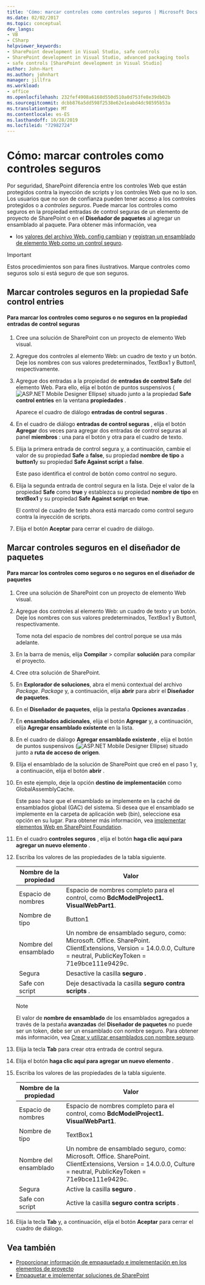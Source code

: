 ```yaml
---
title: 'Cómo: marcar controles como controles seguros | Microsoft Docs'
ms.date: 02/02/2017
ms.topic: conceptual
dev_langs:
- VB
- CSharp
helpviewer_keywords:
- SharePoint development in Visual Studio, safe controls
- SharePoint development in Visual Studio, advanced packaging tools
- safe controls [SharePoint development in Visual Studio]
author: John-Hart
ms.author: johnhart
manager: jillfra
ms.workload:
- office
ms.openlocfilehash: 232fef4908a6168d550d510a0d753fe8e39db02b
ms.sourcegitcommit: dcbb876a5dd598f2538e62e1eabd4dc98595b53a
ms.translationtype: MT
ms.contentlocale: es-ES
ms.lasthandoff: 10/28/2019
ms.locfileid: "72982724"
---
```

# <a name="how-to-mark-controls-as-safe-controls"></a>Cómo: marcar controles como controles seguros
  Por seguridad, SharePoint diferencia entre los controles Web que están protegidos contra la inyección de scripts y los controles Web que no lo son. Los usuarios que no son de confianza pueden tener acceso a los controles protegidos o a *controles seguros*. Puede marcar los controles como seguros en la propiedad entradas de control seguras de un elemento de proyecto de SharePoint o en el **Diseñador de paquetes** al agregar un ensamblado al paquete. Para obtener más información, vea

- los [valores del archivo Web. config cambian](/previous-versions/office/developer/sharepoint-2007/bb802890(v=office.12)) y [registran un ensamblado de elemento Web como un control seguro](/previous-versions/office/developer/sharepoint2003/dd587360(v=office.11)).

> [!IMPORTANT]
> Estos procedimientos son para fines ilustrativos. Marque controles como seguros solo si está seguro de que son seguros.

## <a name="marking-safe-controls-in-the-safe-control-entries-property"></a>Marcar controles seguros en la propiedad Safe control entries

#### <a name="to-mark-controls-as-safe-or-unsafe-in-the-safe-control-entries-property"></a>Para marcar los controles como seguros o no seguros en la propiedad entradas de control seguras

1. Cree una solución de SharePoint con un proyecto de elemento Web visual.

2. Agregue dos controles al elemento Web: un cuadro de texto y un botón. Deje los nombres con sus valores predeterminados, TextBox1 y Button1, respectivamente.

3. Agregue dos entradas a la propiedad de **entradas de control Safe** del elemento Web. Para ello, elija el botón de puntos suspensivos (![ASP.NET Mobile Designer Ellipse](../sharepoint/media/mwellipsis.gif "Elipse del Diseñador de ASP.NET Mobile")) situado junto a la propiedad **Safe control entries** en la ventana **propiedades** .

     Aparece el cuadro de diálogo **entradas de control seguras** .

4. En el cuadro de diálogo **entradas de control seguras** , elija el botón **Agregar** dos veces para agregar dos entradas de control seguras al panel **miembros** : una para el botón y otra para el cuadro de texto.

5. Elija la primera entrada de control segura y, a continuación, cambie el valor de su propiedad **Safe** a **false**, su propiedad **nombre de tipo** a **button1**y su propiedad **Safe Against script** a **false**.

     Este paso identifica el control de botón como control no seguro.

6. Elija la segunda entrada de control segura en la lista. Deje el valor de la propiedad **Safe** como **true** y establezca su propiedad **nombre de tipo** en **textBox1** y su propiedad **Safe Against script** en **true**.

     El control de cuadro de texto ahora está marcado como control seguro contra la inyección de scripts.

7. Elija el botón **Aceptar** para cerrar el cuadro de diálogo.

## <a name="marking-safe-controls-in-the-package-designer"></a>Marcar controles seguros en el diseñador de paquetes

#### <a name="to-mark-controls-as-safe-or-unsafe-in-the-package-designer"></a>Para marcar los controles como seguros o no seguros en el diseñador de paquetes

1. Cree una solución de SharePoint con un proyecto de elemento Web visual.

2. Agregue dos controles al elemento Web: un cuadro de texto y un botón. Deje los nombres con sus valores predeterminados, TextBox1 y Button1, respectivamente.

     Tome nota del espacio de nombres del control porque se usa más adelante.

3. En la barra de menús, elija **Compilar** > compilar **solución** para compilar el proyecto.

4. Cree otra solución de SharePoint.

5. En **Explorador de soluciones**, abra el menú contextual del archivo *Package. Package* y, a continuación, elija **abrir** para abrir el **Diseñador de paquetes**.

6. En el **Diseñador de paquetes**, elija la pestaña **Opciones avanzadas** .

7. En **ensamblados adicionales**, elija el botón **Agregar** y, a continuación, elija **Agregar ensamblado existente** en la lista.

8. En el cuadro de diálogo **Agregar ensamblado existente** , elija el botón de puntos suspensivos (![ASP.NET Mobile Designer Ellipse](../sharepoint/media/mwellipsis.gif "Elipse del Diseñador de ASP.NET Mobile")) situado junto a **ruta de acceso de origen**.

9. Elija el ensamblado de la solución de SharePoint que creó en el paso 1 y, a continuación, elija el botón **abrir** .

10. En este ejemplo, deje la opción **destino de implementación** como GlobalAssemblyCache.

     Este paso hace que el ensamblado se implemente en la caché de ensamblados global (GAC) del sistema. Si desea que el ensamblado se implemente en la carpeta de aplicación web (bin), seleccione esa opción en su lugar. Para obtener más información, vea [implementar elementos Web en SharePoint Foundation](/previous-versions/office/developer/sharepoint-2010/cc768621(v=office.14)).

11. En el cuadro **controles seguros** , elija el botón **haga clic aquí para agregar un nuevo elemento** .

12. Escriba los valores de las propiedades de la tabla siguiente.

    |Nombre de la propiedad|Valor|
    |-------------------|-----------|
    |Espacio de nombres|Espacio de nombres completo para el control, como **BdcModelProject1. VisualWebPart1**.|
    |Nombre de tipo|Button1|
    |Nombre del ensamblado|Un nombre de ensamblado seguro, como: Microsoft. Office. SharePoint. ClientExtensions, Version = 14.0.0.0, Culture = neutral, PublicKeyToken = 71e9bce111e9429c.|
    |Segura|Desactive la casilla **seguro** .|
    |Safe con script|Deje desactivada la casilla **seguro contra scripts** .|

    > [!NOTE]
    > El valor de **nombre de ensamblado** de los ensamblados agregados a través de la pestaña **avanzadas** del **Diseñador de paquetes** no puede ser un token, debe ser un ensamblado con nombre seguro. Para obtener más información, vea [Crear y utilizar ensamblados con nombre seguro](/previous-versions/dotnet/netframework-4.0/xwb8f617(v=vs.100)).

13. Elija la tecla **Tab** para crear otra entrada de control segura.

14. Elija el botón **haga clic aquí para agregar un nuevo elemento** .

15. Escriba los valores de las propiedades de la tabla siguiente.

    |Nombre de la propiedad|Valor|
    |-------------------|-----------|
    |Espacio de nombres|Espacio de nombres completo para el control, como **BdcModelProject1. VisualWebPart1**.|
    |Nombre de tipo|TextBox1|
    |Nombre del ensamblado|Un nombre de ensamblado seguro, como: Microsoft. Office. SharePoint. ClientExtensions, Version = 14.0.0.0, Culture = neutral, PublicKeyToken = 71e9bce111e9429c.|
    |Segura|Active la casilla **seguro** .|
    |Safe con script|Active la casilla **seguro contra scripts** .|

16. Elija la tecla **Tab** y, a continuación, elija el botón **Aceptar** para cerrar el cuadro de diálogo.

## <a name="see-also"></a>Vea también
- [Proporcionar información de empaquetado e implementación en los elementos de proyecto](../sharepoint/providing-packaging-and-deployment-information-in-project-items.md)
- [Empaquetar e implementar soluciones de SharePoint](../sharepoint/packaging-and-deploying-sharepoint-solutions.md)

